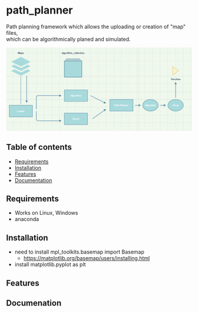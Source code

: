 # path_planner
Path planning framework which allows the uploading or creation of "map" files,  
which can be algorithmically planed and simulated.


<div align="center">

![p_scrape architecture](./docs/img/system_design.PNG)
</div>

## Table of contents
* [Requirements](#Requirements)
* [Installation](#Installation)
* [Features](#Features)
* [Documentation](#Documentation)


## Requirements
- Works on Linux, Windows
- anaconda

## Installation 
- need to install mpl_toolkits.basemap import Basemap
    * https://matplotlib.org/basemap/users/installing.html
- install matplotlib.pyplot as plt


## Features

## Documenation

